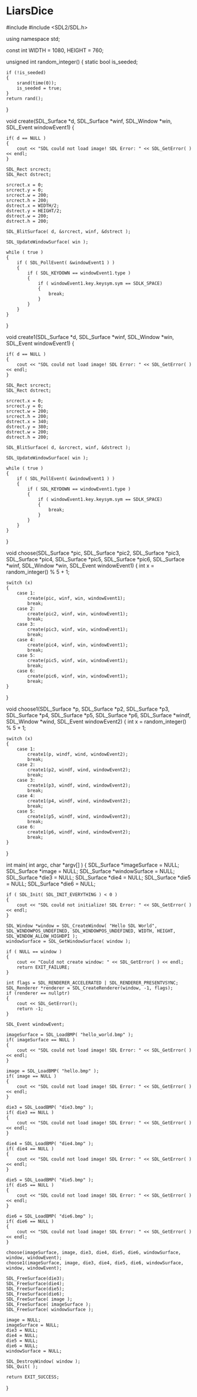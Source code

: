 # LiarsDice
#include <iostream>
#include <SDL2/SDL.h>

using namespace std;

const int WIDTH = 1080, HEIGHT = 760;

unsigned int random_integer()
{
    static bool is_seeded;
    
    if (!is_seeded)
    {
        srand(time(0));
        is_seeded = true;
    }
    return rand();
}

void create(SDL_Surface *d, SDL_Surface *winf, SDL_Window *win, SDL_Event windowEvent1)
{
    
    if( d == NULL )
    {
        cout << "SDL could not load image! SDL Error: " << SDL_GetError( ) << endl;
    }
    
    SDL_Rect srcrect;
    SDL_Rect dstrect;
    
    srcrect.x = 0;
    srcrect.y = 0;
    srcrect.w = 200;
    srcrect.h = 200;
    dstrect.x = WIDTH/2;
    dstrect.y = HEIGHT/2;
    dstrect.w = 200;
    dstrect.h = 200;
    
    SDL_BlitSurface( d, &srcrect, winf, &dstrect );
    
    SDL_UpdateWindowSurface( win );
    
    while ( true )
    {
        if ( SDL_PollEvent( &windowEvent1 ) )
        {
            if ( SDL_KEYDOWN == windowEvent1.type )
            {
                if ( windowEvent1.key.keysym.sym == SDLK_SPACE)
                {
                    break;
                }
            }
        }
    }
}

void create1(SDL_Surface *d, SDL_Surface *winf, SDL_Window *win, SDL_Event windowEvent1)
{
    
    if( d == NULL )
    {
        cout << "SDL could not load image! SDL Error: " << SDL_GetError( ) << endl;
    }
    
    SDL_Rect srcrect;
    SDL_Rect dstrect;
    
    srcrect.x = 0;
    srcrect.y = 0;
    srcrect.w = 200;
    srcrect.h = 200;
    dstrect.x = 340;
    dstrect.y = 380;
    dstrect.w = 200;
    dstrect.h = 200;
    
    SDL_BlitSurface( d, &srcrect, winf, &dstrect );
    
    SDL_UpdateWindowSurface( win );
    
    while ( true )
    {
        if ( SDL_PollEvent( &windowEvent1 ) )
        {
            if ( SDL_KEYDOWN == windowEvent1.type )
            {
                if ( windowEvent1.key.keysym.sym == SDLK_SPACE)
                {
                    break;
                }
            }
        }
    }
}

void choose(SDL_Surface *pic, SDL_Surface *pic2, SDL_Surface *pic3, SDL_Surface *pic4, SDL_Surface *pic5, SDL_Surface *pic6, SDL_Surface *winf, SDL_Window *win, SDL_Event windowEvent1)
{
    int x = random_integer() % 5 + 1;
    
    switch (x)
    {
        case 1:
            create(pic, winf, win, windowEvent1);
            break;
        case 2:
            create(pic2, winf, win, windowEvent1);
            break;
        case 3:
            create(pic3, winf, win, windowEvent1);
            break;
        case 4:
            create(pic4, winf, win, windowEvent1);
            break;
        case 5:
            create(pic5, winf, win, windowEvent1);
            break;
        case 6:
            create(pic6, winf, win, windowEvent1);
            break;
    }
}

void choose1(SDL_Surface *p, SDL_Surface *p2, SDL_Surface *p3, SDL_Surface *p4, SDL_Surface *p5, SDL_Surface *p6, SDL_Surface *windf, SDL_Window *wind, SDL_Event windowEvent2)
{
    int x = random_integer() % 5 + 1;
    
    switch (x)
    {
        case 1:
            create1(p, windf, wind, windowEvent2);
            break;
        case 2:
            create1(p2, windf, wind, windowEvent2);
            break;
        case 3:
            create1(p3, windf, wind, windowEvent2);
            break;
        case 4:
            create1(p4, windf, wind, windowEvent2);
            break;
        case 5:
            create1(p5, windf, wind, windowEvent2);
            break;
        case 6:
            create1(p6, windf, wind, windowEvent2);
            break;
    }
}

int main( int argc, char *argv[] )
{
    SDL_Surface *imageSurface = NULL;
    SDL_Surface *image = NULL;
    SDL_Surface *windowSurface = NULL;
    SDL_Surface *die3 = NULL;
    SDL_Surface *die4 = NULL;
    SDL_Surface *die5 = NULL;
    SDL_Surface *die6 = NULL;
    
    if ( SDL_Init( SDL_INIT_EVERYTHING ) < 0 )
    {
        cout << "SDL could not initialize! SDL Error: " << SDL_GetError( ) << endl;
    }
            
    SDL_Window *window = SDL_CreateWindow( "Hello SDL World", SDL_WINDOWPOS_UNDEFINED, SDL_WINDOWPOS_UNDEFINED, WIDTH, HEIGHT, SDL_WINDOW_ALLOW_HIGHDPI );
    windowSurface = SDL_GetWindowSurface( window );
            
    if ( NULL == window )
    {
        cout << "Could not create window: " << SDL_GetError( ) << endl;
        return EXIT_FAILURE;
    }
    
    int flags = SDL_RENDERER_ACCELERATED | SDL_RENDERER_PRESENTVSYNC;
    SDL_Renderer *renderer = SDL_CreateRenderer(window, -1, flags);
    if (renderer == nullptr)
    {
        cout << SDL_GetError();
        return -1;
    }
    
    SDL_Event windowEvent;

    imageSurface = SDL_LoadBMP( "hello_world.bmp" );
    if( imageSurface == NULL )
    {
        cout << "SDL could not load image! SDL Error: " << SDL_GetError( ) << endl;
    }
    
    image = SDL_LoadBMP( "hello.bmp" );
    if( image == NULL )
    {
        cout << "SDL could not load image! SDL Error: " << SDL_GetError( ) << endl;
    }
    
    die3 = SDL_LoadBMP( "die3.bmp" );
    if( die3 == NULL )
    {
        cout << "SDL could not load image! SDL Error: " << SDL_GetError( ) << endl;
    }
    
    die4 = SDL_LoadBMP( "die4.bmp" );
    if( die4 == NULL )
    {
        cout << "SDL could not load image! SDL Error: " << SDL_GetError( ) << endl;
    }
    
    die5 = SDL_LoadBMP( "die5.bmp" );
    if( die5 == NULL )
    {
        cout << "SDL could not load image! SDL Error: " << SDL_GetError( ) << endl;
    }
    
    die6 = SDL_LoadBMP( "die6.bmp" );
    if( die6 == NULL )
    {
        cout << "SDL could not load image! SDL Error: " << SDL_GetError( ) << endl;
    }
    
    choose(imageSurface, image, die3, die4, die5, die6, windowSurface, window, windowEvent);
    choose1(imageSurface, image, die3, die4, die5, die6, windowSurface, window, windowEvent);
    
    SDL_FreeSurface(die3);
    SDL_FreeSurface(die4);
    SDL_FreeSurface(die5);
    SDL_FreeSurface(die6);
    SDL_FreeSurface( image );
    SDL_FreeSurface( imageSurface );
    SDL_FreeSurface( windowSurface );
    
    image = NULL;
    imageSurface = NULL;
    die3 = NULL;
    die4 = NULL;
    die5 = NULL;
    die6 = NULL;
    windowSurface = NULL;

    SDL_DestroyWindow( window );
    SDL_Quit( );

    return EXIT_SUCCESS;

}
